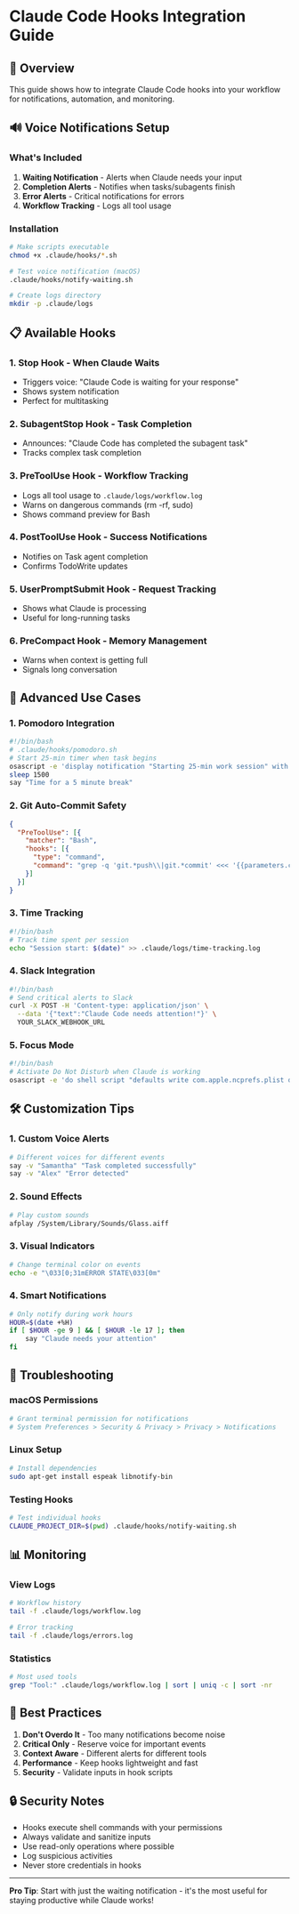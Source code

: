 # Claude Code Hooks Integration Guide

## 🎯 Overview
This guide shows how to integrate Claude Code hooks into your workflow for notifications, automation, and monitoring.

## 🔊 Voice Notifications Setup

### What's Included
1. **Waiting Notification** - Alerts when Claude needs your input
2. **Completion Alerts** - Notifies when tasks/subagents finish
3. **Error Alerts** - Critical notifications for errors
4. **Workflow Tracking** - Logs all tool usage

### Installation
```bash
# Make scripts executable
chmod +x .claude/hooks/*.sh

# Test voice notification (macOS)
.claude/hooks/notify-waiting.sh

# Create logs directory
mkdir -p .claude/logs
```

## 📋 Available Hooks

### 1. **Stop Hook** - When Claude Waits
- Triggers voice: "Claude Code is waiting for your response"
- Shows system notification
- Perfect for multitasking

### 2. **SubagentStop Hook** - Task Completion
- Announces: "Claude Code has completed the subagent task"
- Tracks complex task completion

### 3. **PreToolUse Hook** - Workflow Tracking
- Logs all tool usage to `.claude/logs/workflow.log`
- Warns on dangerous commands (rm -rf, sudo)
- Shows command preview for Bash

### 4. **PostToolUse Hook** - Success Notifications
- Notifies on Task agent completion
- Confirms TodoWrite updates

### 5. **UserPromptSubmit Hook** - Request Tracking
- Shows what Claude is processing
- Useful for long-running tasks

### 6. **PreCompact Hook** - Memory Management
- Warns when context is getting full
- Signals long conversation

## 🚀 Advanced Use Cases

### 1. Pomodoro Integration
```bash
#!/bin/bash
# .claude/hooks/pomodoro.sh
# Start 25-min timer when task begins
osascript -e 'display notification "Starting 25-min work session" with title "Pomodoro"'
sleep 1500
say "Time for a 5 minute break"
```

### 2. Git Auto-Commit Safety
```json
{
  "PreToolUse": [{
    "matcher": "Bash",
    "hooks": [{
      "type": "command",
      "command": "grep -q 'git.*push\\|git.*commit' <<< '{{parameters.command}}' && echo '⚠️  GIT OPERATION DETECTED - Review carefully!'"
    }]
  }]
}
```

### 3. Time Tracking
```bash
#!/bin/bash
# Track time spent per session
echo "Session start: $(date)" >> .claude/logs/time-tracking.log
```

### 4. Slack Integration
```bash
#!/bin/bash
# Send critical alerts to Slack
curl -X POST -H 'Content-type: application/json' \
  --data '{"text":"Claude Code needs attention!"}' \
  YOUR_SLACK_WEBHOOK_URL
```

### 5. Focus Mode
```bash
#!/bin/bash
# Activate Do Not Disturb when Claude is working
osascript -e 'do shell script "defaults write com.apple.ncprefs.plist dnd_enabled -boolean true"'
```

## 🛠️ Customization Tips

### 1. Custom Voice Alerts
```bash
# Different voices for different events
say -v "Samantha" "Task completed successfully"
say -v "Alex" "Error detected"
```

### 2. Sound Effects
```bash
# Play custom sounds
afplay /System/Library/Sounds/Glass.aiff
```

### 3. Visual Indicators
```bash
# Change terminal color on events
echo -e "\033[0;31mERROR STATE\033[0m"
```

### 4. Smart Notifications
```bash
# Only notify during work hours
HOUR=$(date +%H)
if [ $HOUR -ge 9 ] && [ $HOUR -le 17 ]; then
    say "Claude needs your attention"
fi
```

## 🔧 Troubleshooting

### macOS Permissions
```bash
# Grant terminal permission for notifications
# System Preferences > Security & Privacy > Privacy > Notifications
```

### Linux Setup
```bash
# Install dependencies
sudo apt-get install espeak libnotify-bin
```

### Testing Hooks
```bash
# Test individual hooks
CLAUDE_PROJECT_DIR=$(pwd) .claude/hooks/notify-waiting.sh
```

## 📊 Monitoring

### View Logs
```bash
# Workflow history
tail -f .claude/logs/workflow.log

# Error tracking
tail -f .claude/logs/errors.log
```

### Statistics
```bash
# Most used tools
grep "Tool:" .claude/logs/workflow.log | sort | uniq -c | sort -nr
```

## 🎯 Best Practices

1. **Don't Overdo It** - Too many notifications become noise
2. **Critical Only** - Reserve voice for important events
3. **Context Aware** - Different alerts for different tools
4. **Performance** - Keep hooks lightweight and fast
5. **Security** - Validate inputs in hook scripts

## 🔒 Security Notes

- Hooks execute shell commands with your permissions
- Always validate and sanitize inputs
- Use read-only operations where possible
- Log suspicious activities
- Never store credentials in hooks

---

**Pro Tip**: Start with just the waiting notification - it's the most useful for staying productive while Claude works!